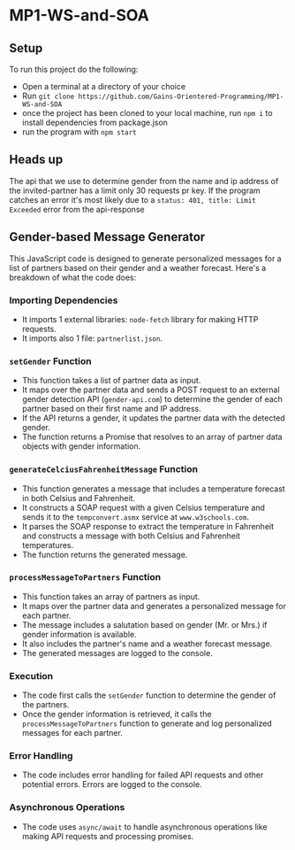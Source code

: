 # MP1-WS-and-SOA
## Setup
To run this project do the following:
- Open a terminal at a directory of your choice
- Run `git clone https://github.com/Gains-Orientered-Programming/MP1-WS-and-SOA`
- once the project has been cloned to your local machine, run `npm i` to install dependencies from package.json
- run the program with `npm start`

## Heads up
The api that we use to determine gender from the name and ip address of the invited-partner has a limit only 30 requests pr key. 
If the program catches an error it's most likely due to a `status: 401, title: Limit Exceeded` error from the api-response

## Gender-based Message Generator

This JavaScript code is designed to generate personalized messages for a list of partners based on their gender and a weather forecast. Here's a breakdown of what the code does:

### Importing Dependencies
- It imports 1 external libraries: `node-fetch` library for making HTTP requests.
- It imports also 1 file: `partnerlist.json`.

### `setGender` Function
- This function takes a list of partner data as input.
- It maps over the partner data and sends a POST request to an external gender detection API (`gender-api.com`) to determine the gender of each partner based on their first name and IP address.
- If the API returns a gender, it updates the partner data with the detected gender.
- The function returns a Promise that resolves to an array of partner data objects with gender information.

### `generateCelciusFahrenheitMessage` Function
- This function generates a message that includes a temperature forecast in both Celsius and Fahrenheit.
- It constructs a SOAP request with a given Celsius temperature and sends it to the `tempconvert.asmx` service at `www.w3schools.com`.
- It parses the SOAP response to extract the temperature in Fahrenheit and constructs a message with both Celsius and Fahrenheit temperatures.
- The function returns the generated message.

### `processMessageToPartners` Function
- This function takes an array of partners as input.
- It maps over the partner data and generates a personalized message for each partner.
- The message includes a salutation based on gender (Mr. or Mrs.) if gender information is available.
- It also includes the partner's name and a weather forecast message.
- The generated messages are logged to the console.

### Execution
- The code first calls the `setGender` function to determine the gender of the partners.
- Once the gender information is retrieved, it calls the `processMessageToPartners` function to generate and log personalized messages for each partner.

### Error Handling
- The code includes error handling for failed API requests and other potential errors. Errors are logged to the console.

### Asynchronous Operations
- The code uses `async/await` to handle asynchronous operations like making API requests and processing promises.
